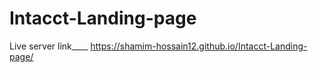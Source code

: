 # Intacct-Landing-page
Live server link____ https://shamim-hossain12.github.io/Intacct-Landing-page/
